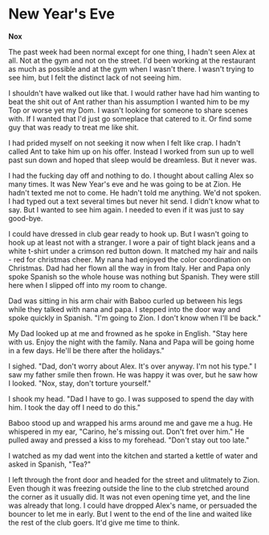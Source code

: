 # New Year's Eve

**Nox**

The past week had been normal except for one thing, I hadn't seen Alex at all.  Not at the gym and not on the street.  I'd been working at the restaurant as much as possible and at the gym when I wasn't there.  I wasn't trying to see him, but I felt the distinct lack of not seeing him.

I shouldn't have walked out like that.  I would rather have had him wanting to beat the shit out of Ant rather than his assumption I wanted him to be my Top or worse yet my Dom.  I wasn't looking for someone to share scenes with.  If I wanted that I'd just go someplace that catered to it.  Or find some guy that was ready to treat me like shit.

I had prided myself on not seeking it now when I felt like crap.  I hadn't called Ant to take him up on his offer.  Instead I worked from sun up to well past sun down and hoped that sleep would be dreamless.  But it never was.

I had the fucking day off and nothing to do.  I thought about calling Alex so many times.  It was New Year's eve and he was going to be at Zion.  He hadn't texted me not to come.  He hadn't told me anything.  We'd not spoken.  I had typed out a text several times but never hit send.  I didn't know what to say.  But I wanted to see him again.  I needed to even if it was just to say good-bye.

I could have dressed in club gear ready to hook up.  But I wasn't going to hook up at least not with a stranger.  I wore a pair of tight black jeans and a white t-shirt under a crimson red button down.  It matched my hair and nails - red for christmas cheer.  My nana had enjoyed the color coordination on Christmas.  Dad had her flown all the way in from Italy.  Her and Papa only spoke Spanish so the whole house was nothing but Spanish.  They were still here when I slipped off into my room to change.

Dad was sitting in his arm chair with Baboo curled up between his legs while they talked with nana and papa.  I stepped into the door way and spoke quickly in Spanish.  "I'm going to Zion.  I don't know when I'll be back."

My Dad looked up at me and frowned as he spoke in English.  "Stay here with us.  Enjoy the night with the family.  Nana and Papa will be going home in a few days.  He'll be there after the holidays."

I sighed.  "Dad, don't worry about Alex.  It's over anyway.  I'm not his type."  I saw my father smile then frown.  He was happy it was over, but he saw how I looked.  "Nox, stay, don't torture yourself."

I shook my head.  "Dad I have to go.  I was supposed to spend the day with him.  I took the day off I need to do this."

Baboo stood up and wrapped his arms around me and gave me a hug.  He whispered in my ear, "Carino, he's missing out.  Don't fret over him."  He pulled away and pressed a kiss to my forehead.  "Don't stay out too late."

I watched as my dad went into the kitchen and started a kettle of water and asked in Spanish, "Tea?"

I left through the front door and headed for the street and ulitmately to Zion.  Even though it was freezing outside the line to the club stretched around the corner as it usually did.  It was not even opening time yet, and the line was already that long.  I could have dropped Alex's name, or persuaded the bouncer to let me in early.  But I went to the end of the line and waited like the rest of the club goers.  It'd give me time to think.